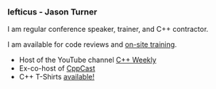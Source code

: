 ### lefticus - Jason Turner

I am regular conference speaker, trainer, and C++ contractor.

I am available for code reviews and [on-site training](https://articles.emptycrate.com/training.html). 

* Host of the YouTube channel [C++ Weekly](https://www.youtube.com/@cppweekly)
* Ex-co-host of [CppCast](https://cppcast.com/)
* C++ T-Shirts [available!](https://my-store-d16a2f.creator-spring.com/)
  


<!--
**lefticus/lefticus** is a ✨ _special_ ✨ repository because its `README.md` (this file) appears on your GitHub profile.

Here are some ideas to get you started:

- 🔭 I’m currently working on ...
- 🌱 I’m currently learning ...
- 👯 I’m looking to collaborate on ...
- 🤔 I’m looking for help with ...
- 💬 Ask me about ...
- 📫 How to reach me: ...
- 😄 Pronouns: ...
- ⚡ Fun fact: ...
-->
